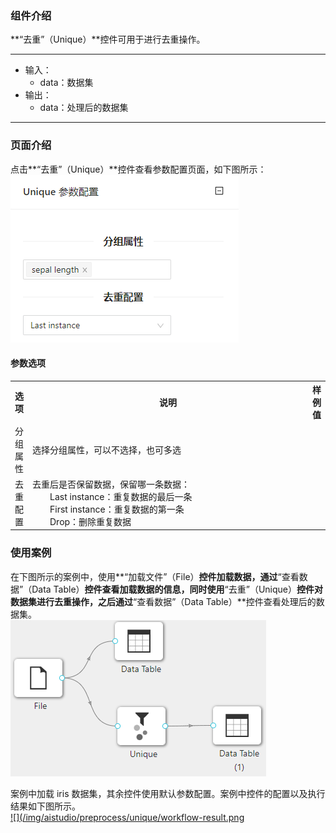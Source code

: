 ### 组件介绍
**“去重”（Unique）**控件可用于进行去重操作。

<hr/>

- 输入：
  - data：数据集
- 输出：
  - data：处理后的数据集

<hr/>


### 页面介绍
点击**“去重”（Unique）**控件查看参数配置页面，如下图所示：  
[ ![](/img/aistudio/preprocess/unique/param.png) ](/img/aistudio/preprocess/unique/param.png)


#### 参数选项
<table>
  <tr>
    <th>选项</th>
    <th width="650">说明</th>
    <th>样例值</th>
  </tr>
  <tr>
      <td>分组属性</td> 
      <td>
      选择分组属性，可以不选择，也可多选
      </td> 
      <td></td>
  </tr>
  <tr>
      <td>去重配置</td> 
      <td>
      去重后是否保留数据，保留哪一条数据：<br/>
      &emsp;&emsp;Last instance：重复数据的最后一条<br/>
      &emsp;&emsp;First instance：重复数据的第一条<br/>
      &emsp;&emsp;Drop：删除重复数据
      </td> 
      <td></td>
  </tr>
</table>

### 使用案例
在下图所示的案例中，使用**“加载文件”（File）**控件加载数据，通过**“查看数据”（Data Table）**控件查看加载数据的信息，同时使用**“去重”（Unique）**控件对数据集进行去重操作，之后通过**“查看数据”（Data Table）**控件查看处理后的数据集。   
[ ![](/img/aistudio/preprocess/unique/workflow.png) ](/img/aistudio/preprocess/unique/workflow.png)

案例中加载 iris 数据集，其余控件使用默认参数配置。案例中控件的配置以及执行结果如下图所示。      
[ ![](/img/aistudio/preprocess/unique/workflow-result.png ](/img/aistudio/preprocess/unique/workflow-result.png)